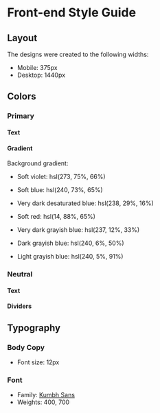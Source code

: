 # Front-end Style Guide

## Layout

The designs were created to the following widths:

- Mobile: 375px
- Desktop: 1440px

## Colors

### Primary

#### Text


#### Gradient

Background gradient:

- Soft violet: hsl(273, 75%, 66%)
- Soft blue: hsl(240, 73%, 65%)

- Very dark desaturated blue: hsl(238, 29%, 16%)
- Soft red: hsl(14, 88%, 65%)
- Very dark grayish blue: hsl(237, 12%, 33%)
- Dark grayish blue: hsl(240, 6%, 50%)
- Light grayish blue: hsl(240, 5%, 91%)
### Neutral

#### Text


#### Dividers


## Typography

### Body Copy

- Font size: 12px

### Font

- Family: [Kumbh Sans](https://fonts.google.com/specimen/Kumbh+Sans)
- Weights: 400, 700
